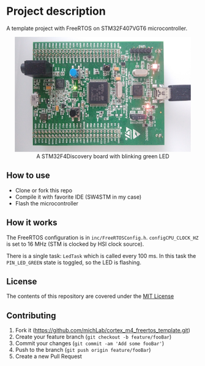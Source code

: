 # Project description

A template project with FreeRTOS on STM32F407VGT6 microcontroller. 

<p align="center">
  <img width="460" height="300" src="images/board.jpg">
  <br>A STM32F4Discovery board with blinking green LED 
</p>


## How to use

* Clone or fork this repo
* Compile it with favorite IDE (SW4STM in my case)
* Flash the microcontroller

## How it works

The FreeRTOS configuration is in `inc/FreeRTOSConfig.h`.
`configCPU_CLOCK_HZ` is set to 16 MHz (STM is clocked by HSI clock source).

There is a single task: `LedTask` which is called every 100 ms. In this
task the `PIN_LED_GREEN` state is toggled, so the LED is flashing.

## License
The contents of this repository are covered under the [MIT License](./LICENSE.txt)

## Contributing

1. Fork it (<https://github.com/michLab/cortex_m4_freertos_template.git>)
2. Create your feature branch (`git checkout -b feature/fooBar`)
3. Commit your changes (`git commit -am 'Add some fooBar'`)
4. Push to the branch (`git push origin feature/fooBar`)
5. Create a new Pull Request



